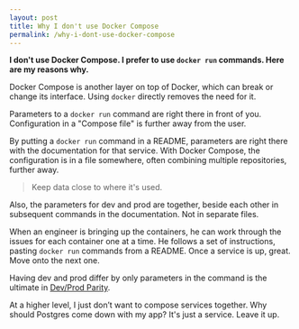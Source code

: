 ```yaml
---
layout: post
title: Why I don't use Docker Compose
permalink: /why-i-dont-use-docker-compose
---
```

**I don't use Docker Compose. I prefer to use `docker run` commands. Here are
my reasons why.**

Docker Compose is another layer on top of Docker, which can break or change its
interface. Using `docker` directly removes the need for it.

Parameters to a `docker run` command are right there in front of you. Configuration in a "Compose file" is further away
from the user.

By putting a `docker run` command in a README, parameters are right there with
the documentation for that service. With Docker Compose, the configuration is
in a file somewhere, often combining multiple repositories, further away.

> Keep data close to where it's used.

Also, the parameters for dev and prod are together, beside each other in
subsequent commands in the documentation. Not in separate files.

When an engineer is bringing up the containers, he can work
through the issues for each container one at a time. He follows a set of
instructions, pasting `docker run` commands from a README. Once a service is
up, great. Move onto the next one.

Having dev and prod differ by only parameters in the command is the ultimate in
[Dev/Prod Parity](https://12factor.net/dev-prod-parity).

At a higher level, I just don’t want to compose services together. Why should
Postgres come down with my app? It's just a service. Leave it up.
